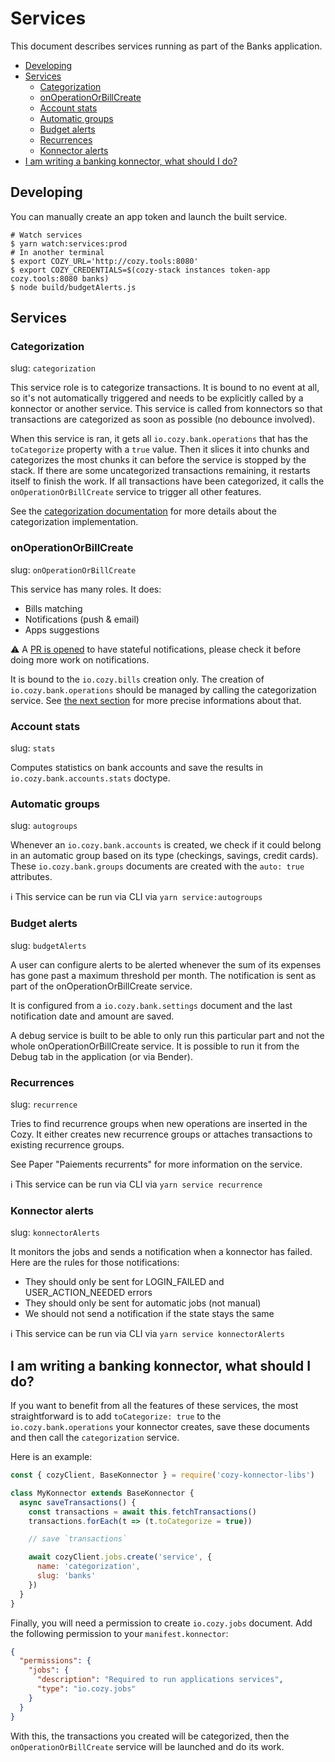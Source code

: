 # Services

This document describes services running as part of the
Banks application.

- [Developing](#developing)
- [Services](#services)
  * [Categorization](#categorization)
  * [onOperationOrBillCreate](#onoperationorbillcreate)
  * [Account stats](#account-stats)
  * [Automatic groups](#automatic-groups)
  * [Budget alerts](#budget-alerts)
  * [Recurrences](#recurrences)
  * [Konnector alerts](#konnector-alerts)
- [I am writing a banking konnector, what should I do?](#i-am-writing-a-banking-konnector-what-should-i-do)

## Developing

You can manually create an app token and launch the built service.

```
# Watch services
$ yarn watch:services:prod
# In another terminal
$ export COZY_URL='http://cozy.tools:8080'
$ export COZY_CREDENTIALS=$(cozy-stack instances token-app cozy.tools:8080 banks)
$ node build/budgetAlerts.js
```


## Services

### Categorization

slug: `categorization`

This service role is to categorize transactions. It is bound to no event at
all, so it's not automatically triggered and needs to be explicitly called by a
konnector or another service.  This service is called from konnectors so that
transactions are categorized as soon as possible (no debounce involved).

When this service is ran, it gets all `io.cozy.bank.operations` that has the
`toCategorize` property with a `true` value. Then it slices it into chunks and
categorizes the most chunks it can before the service is stopped by the stack.
If there are some uncategorized transactions remaining, it restarts itself to
finish the work. If all transactions have been categorized, it calls the
`onOperationOrBillCreate` service to trigger all other features.

See the [categorization documentation](https://github.com/cozy/cozy-banks/blob/master/docs/categorization.md) for more details about the categorization implementation.

### onOperationOrBillCreate

slug: `onOperationOrBillCreate`

This service has many roles. It does:

* Bills matching
* Notifications (push & email)
* Apps suggestions

:warning: A [PR is opened](https://github.com/cozy/cozy-banks/pull/2077) to have stateful
notifications, please check it before doing more work on notifications.

It is bound to the `io.cozy.bills` creation only. The creation of
`io.cozy.bank.operations` should be managed by calling the categorization
service. See [the next
section](#i-am-writing-a-banking-konnector-what-should-i-do) for more precise
informations about that.

### Account stats

slug: `stats`

Computes statistics on bank accounts and save the results in `io.cozy.bank.accounts.stats` doctype.

### Automatic groups

slug: `autogroups`

Whenever an `io.cozy.bank.accounts` is created, we check if it could belong in an automatic group based
on its type (checkings, savings, credit cards). These `io.cozy.bank.groups` documents are created with
the `auto: true` attributes.

ℹ️  This service can be run via CLI via `yarn service:autogroups`

### Budget alerts

slug: `budgetAlerts`

A user can configure alerts to be alerted whenever the sum of its expenses has
gone past a maximum threshold per month. The notification is sent as part of the
onOperationOrBillCreate service.

It is configured from a `io.cozy.bank.settings` document and the last notification
date and amount are saved.

A debug service is built to be able to only run this particular part and not the
whole onOperationOrBillCreate service. It is possible to run it from the Debug
tab in the application (or via Bender).

### Recurrences

slug: `recurrence`

Tries to find recurrence groups when new operations are inserted
in the Cozy. It either creates new recurrence groups or attaches transactions
to existing recurrence groups.

See Paper "Paiements recurrents" for more information on the service.

ℹ️  This service can be run via CLI via `yarn service recurrence`

### Konnector alerts

slug: `konnectorAlerts`

It monitors the jobs and sends a notification when a konnector has failed.
Here are the rules for those notifications:

- They should only be sent for LOGIN_FAILED and USER_ACTION_NEEDED errors
- They should only be sent for automatic jobs (not manual)
- We should not send a notification if the state stays the same

ℹ️  This service can be run via CLI via `yarn service konnectorAlerts`

## I am writing a banking konnector, what should I do?

If you want to benefit from all the features of these services, the most
straightforward is to add `toCategorize: true` to the `io.cozy.bank.operations`
your konnector creates, save these documents and then call the `categorization`
service.

Here is an example:

```js
const { cozyClient, BaseKonnector } = require('cozy-konnector-libs')

class MyKonnector extends BaseKonnector {
  async saveTransactions() {
    const transactions = await this.fetchTransactions()
    transactions.forEach(t => (t.toCategorize = true))

    // save `transactions`

    await cozyClient.jobs.create('service', {
      name: 'categorization',
      slug: 'banks'
    })
  }
}
```

Finally, you will need a permission to create `io.cozy.jobs` document. Add the
following permission to your `manifest.konnector`:

```json
{
  "permissions": {
    "jobs": {
      "description": "Required to run applications services",
      "type": "io.cozy.jobs"
    }
  }
}
```

With this, the transactions you created will be categorized, then the
`onOperationOrBillCreate` service will be launched and do its work.
